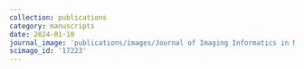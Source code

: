 ```yaml
---
collection: publications
category: manuscripts
date: 2024-01-10
journal_image: 'publications/images/Journal of Imaging Informatics in Medicine.png'
scimago_id: '17223'
---
```

